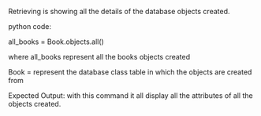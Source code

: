 
Retrieving is showing all the details of the database objects created.

python code:
 
all_books = Book.objects.all()

where all_books represent all the books objects created

Book = represent the database class table in which the objects are created from

Expected Output:
with this command it all display all the attributes of all the objects created.